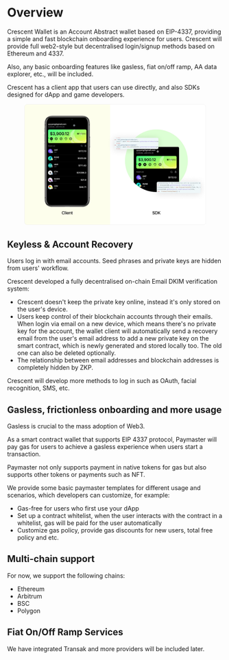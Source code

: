 # Overview

Crescent Wallet is an Account Abstract wallet based on EIP-4337, providing a simple and fast blockchain onboarding experience for users. Crescent will provide full web2-style but decentralised login/signup methods based on Ethereum and 4337.

Also, any basic onboarding features like gasless, fiat on/off ramp, AA data explorer, etc., will be included.

Crescent has a client app that users can use directly, and also SDKs designed for dApp and game developers.

<figure><img src=".gitbook/assets/WechatIMG1025.jpeg" alt=""><figcaption></figcaption></figure>

## Keyless & Account Recovery

Users log in with email accounts. Seed phrases and private keys are hidden from users' workflow.

Crescent developed a fully decentralised on-chain Email DKIM verification system:

* Crescent doesn't keep the private key online, instead it's only stored on the user's device.
* Users keep control of their blockchain accounts through their emails. When login via email on a new device, which means there's no private key for the account, the wallet client will automatically send a recovery email from the user's email address to add a new private key on the smart contract, which is newly generated and stored locally too. The old one can also be deleted optionally.
* The relationship between email addresses and blockchain addresses is completely hidden by ZKP.&#x20;

Crescent will develop more methods to log in such as OAuth, facial recognition, SMS, etc.

## Gasless, frictionless onboarding and more usage&#x20;

Gasless is crucial to the mass adoption of Web3.

As a smart contract wallet that supports EIP 4337 protocol, Paymaster will pay gas for users to achieve a gasless experience when users start a transaction.&#x20;

Paymaster not only supports payment in native tokens for gas but also supports other tokens or payments such as NFT.&#x20;

We provide some basic paymaster templates for different usage and scenarios, which developers can customize, for example:

* Gas-free for users who first use your dApp
* Set up a contract whitelist, when the user interacts with the contract in a whitelist, gas will be paid for the user automatically
* Customize gas policy, provide gas discounts for new users, total free policy and etc.

## Multi-chain support

For now, we support the following chains:

* Ethereum
* Arbitrum
* BSC
* Polygon&#x20;

## Fiat On/Off Ramp Services

We have integrated Transak and more providers will be included later.
